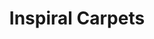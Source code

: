 ---
title: "Inspiral Carpets"
summary: "Inspiral Carpets are an English rock band, part of the late-1980s/early-1990s Madchester movement. Formed in Oldham in 1983, the band's most successful lineup featured frontman Tom Hingley, drummer Craig Gill, guitarist Graham Lambert, bassist Martyn Walsh and keyboardist Clint Boon.
Several line-ups were loosely used from 1980 until Lambert and singer Stephen Holt met at The Moor End indie disco in Oldham 1983. Holt sang on the first two independent singles. Holt departed the band before they signed with Mute Records, Inspiral Carpets was known for using organs and distorted guitars with influences from psychedelic rock. In 2011, Hingley departed the band, though members disagree about the circumstances. The band continued on, reuniting with Holt. Inactive since Gill's death in 2016, on 17 October 2022 the band announced they would be reforming and going on a tour of the UK in March and April 2023."
image: "inspiral-carpets.jpg"
apple_music_artist_url: "https://music.apple.com/gb/artist/inspiral-carpets/19618282"
wikipedia_url: "https://en.wikipedia.org/wiki/Inspiral_Carpets"
---